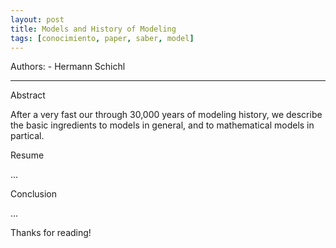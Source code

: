 ```yaml
---
layout: post
title: Models and History of Modeling
tags: [conocimiento, paper, saber, model]
---
```


<!--Resumen-->

Authors:
    - Hermann Schichl

---
<!--more-->

Abstract

After a very fast our through 30,000 years of modeling history, we describe the basic ingredients to models 
in general, and to mathematical models in partical.

Resume

...

Conclusion

...
  
Thanks for reading!